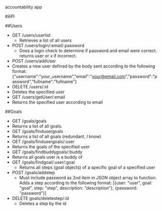 accountability app

#API

##Users
* GET /users/userlist
  * Retrieves a list of all users
* POST /users/login/:email/:password
  * Does a login check to determine if password and email were correct. returns user or x if incorrect.
*  POST /users/addUser
  * Creates a new user defined by the body sent according to the following format:
    {"username":"your_username","email":"your@email.com","password":"password","fullname":"fullname"}
*  DELETE /users/:id
  * Deletes the specified user
*  GET /users/getUser/:email
  * Returns the specified user according to email

##Goals
*  GET /goals/goals
  * Returns a list of all goals.
*  GET /goals/findusergoals
  * Returns a list of all goals (redundant, I know)
*  GET /goals/findusergoals/:user
  * Returns the goals of the specified user
*  GET /goals/findbuddygoals/:buddy
  * Returns all goals user is a buddy of
* GET /goals/findgoal/:user/:goal
  * Returns all steps (goal objects) of a specific goal of a specified user
* POST /goals/addstep
  * Must include password as 2nd item in JSON object array to function. Adds a step according to the following format:
    [{user: "user", goal: "goal", step: "step", description: "description"}, {password: "password"}]
* DELETE goals/deletestep/:id
  * Deletes a step by the id
